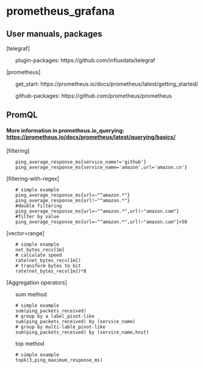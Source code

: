 # prometheus_grafana
## User manuals, packages

[telegraf]
<ol>plugin-packages:
  https://github.com/influxdata/telegraf</ol>
[prometheus]
<ol>get_start:
  https://prometheus.io/docs/prometheus/latest/getting_started/</ol>
<ol>github-packages:
  https://github.com/prometheus/prometheus</ol>


## PromQL
#### More information in prometheus.io_querying: https://prometheus.io/docs/prometheus/latest/querying/basics/
[filtering]
<ol><pre><code>ping_average_response_ms{service_name!='github'}
ping_average_response_ms{service_name='amazon',url='amazon.cn'}</code></pre></ol>

[filtering-with-regex]
<ol><pre><code># simple example
ping_average_response_ms{url=~"^amazon.*"}
ping_average_response_ms{url!~"^amazon.*"}
#double filtering
ping_average_response_ms{url=~"^amazon.*",url!~"amazon.com"}
#filter by value
ping_average_response_ms{url=~"^amazon.*",url!~"amazon.com"}>50
</code></pre></ol>

[vector=range]
<ol><pre><code># simple example
net_bytes_recv[1m]
# calculate speed
rate(net_bytes_recv[1m])
# transform bytes to bit
rate(net_bytes_recv[1m])*8</code></pre></ol>

[Aggregation operators]
<ol>sum method<pre><code># simple example
sum(ping_packets_received)
# group by a label_pivot-like
sum(ping_packets_received) by (service_name)
# group by multi-lable_pivot-like
sum(ping_packets_received) by (service_name,host)
</code></pre></ol>
<ol>top method<pre><code># simple example
topk(3,ping_maximum_response_ms)
</ol>
